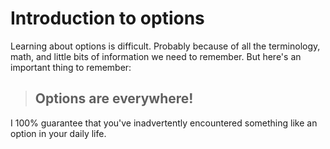 # Introduction to options

Learning about options is difficult. Probably because of all the terminology, math, and little bits of information we need to remember. But here's an important thing to remember:

> ## Options are everywhere!

I 100% guarantee that you've inadvertently encountered something like an option in your daily life.

